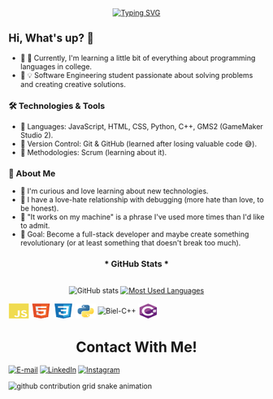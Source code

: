 <div align="center">
  <a href="https://git.io/typing-svg">
    <a href="https://git.io/typing-svg"><img src="https://readme-typing-svg.demolab.com?font=Fira+Code&pause=1000&color=BC00FF&center=true&vCenter=true&width=435&lines=%E2%81%8E+%E2%8C%8A+Welcome+to+my+profile+%E2%8C%89+%E2%81%8E" alt="Typing SVG" /></a>
  </a>
</div>

## Hi, What's up? 👋 
- 🔹 📘 Currently, I'm learning a little bit of everything about programming languages in college.
- 🔹 💡 Software Engineering student passionate about solving problems and creating creative solutions.

### 🛠️ Technologies & Tools
- 🔹 Languages: JavaScript, HTML, CSS, Python, C++, GMS2 (GameMaker Studio 2).
- 🔹 Version Control: Git & GitHub (learned after losing valuable code 😅).
- 🔹 Methodologies: Scrum (learning about it).

### 🚀 About Me
- 🔹 I'm curious and love learning about new technologies.
- 🔹 I have a love-hate relationship with debugging (more hate than love, to be honest).
- 🔹 "It works on my machine" is a phrase I've used more times than I'd like to admit.
- 🔹 Goal: Become a full-stack developer and maybe create something revolutionary (or at least something that doesn't break too much).

<div style="text-align: center;" align="center">
  <h3>* GitHub Stats *</h3>
  <br>
  <img src="https://github-readme-stats-git-masterrstaa-rickstaa.vercel.app/api?username=4NYONEx&hide_title=true&show_icons=true&include_all_commits=false&count_private=true&line_height=25&hide=issues&bg_color=000&title_color=FF00F6&text_color=FFF&border_radius=3&border_color=36123c&icon_color=FF00F6&theme=synthwave" alt="GitHub stats">

  <a href="https://github.com/mari4souza/github-readme-stats">
    <img src="https://github-readme-stats-git-masterrstaa-rickstaa.vercel.app/api/top-langs/?username=4NYONEx&line_height=10&card_width=290&layout=compact&hide_title=false&count_private=true&langs_count=4&show_icons=true&title_color=FF00F6&hide=html,scss,less&bg_color=000&text_color=8B8B8B&border_radius=3&border_color=561760&count_private=true" alt="Most Used Languages">
  </a>
</div>

<div style="display: inline_block"><br>
  <img align="center" alt="Biel-Js" height="30" width="40" src="https://raw.githubusercontent.com/devicons/devicon/master/icons/javascript/javascript-plain.svg">
  <img align="center" alt="Biel-HTML" height="30" width="40" src="https://raw.githubusercontent.com/devicons/devicon/master/icons/html5/html5-original.svg">
  <img align="center" alt="Biel-CSS" height="30" width="40" src="https://raw.githubusercontent.com/devicons/devicon/master/icons/css3/css3-original.svg">
  <img align="center" alt="Biel-Python" height="30" width="40" src="https://raw.githubusercontent.com/devicons/devicon/master/icons/python/python-original.svg">
  <img align="center" alt="Biel-C++" height="30" width="40" src="https://cdn.jsdelivr.net/gh/devicons/devicon@latest/icons/cplusplus/cplusplus-original.svg">
  <img align="center" alt="Biel-Csharp" height="30" width="40" src="https://raw.githubusercontent.com/devicons/devicon/master/icons/csharp/csharp-original.svg">
</div>

 ##
 
<div style="text-align: center;" align="center">
  <h1>Contact With Me!</h1>
</div>

[![E-mail](https://img.shields.io/badge/-Email-000?style=for-the-badge&logo=microsoft-outlook&logoColor=FF00F6&color:FFF)](mailto:meduardacardoso.121@gmail.com)
[![LinkedIn](https://img.shields.io/badge/-LinkedIn-000?style=for-the-badge&logo=linkedin&logoColor=FF00F6&color:FFF)](https://www.linkedin.com/in/mari4souza/)
[![Instagram](https://img.shields.io/badge/-Instagram-000?style=for-the-badge&logo=instagram&logoColor=FF00F6&color:FFF)](https://www.instagram.com/mari4.souza/)

<picture align="center">
  <source media="(prefers-color-scheme: dark)" srcset="https://raw.githubusercontent.com/4NYONEx/4NYONEx/output/github-contribution-grid-snake-dark.svg">
  <source media="(prefers-color-scheme: light)" srcset="https://raw.githubusercontent.com/4NYONEx/4NYONEx/output/github-contribution-grid-snake-dark.svg">
  <img align="center" alt="github contribution grid snake animation" src="https://raw.githubusercontent.com/4NYONEx/4NYONEx/output/github-contribution-grid-snake.svg">
</picture>
